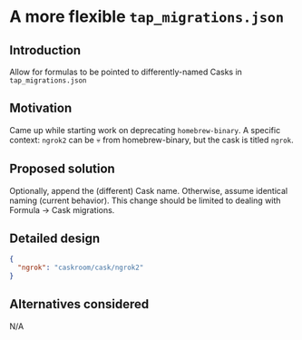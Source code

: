 # A more flexible `tap_migrations.json`

## Introduction
Allow for formulas to be pointed to differently-named Casks in `tap_migrations.json`

## Motivation
Came up while starting work on deprecating `homebrew-binary`.
A specific context: `ngrok2` can be :skull: from homebrew-binary, but the cask is titled `ngrok`.

## Proposed solution
Optionally, append the (different) Cask name. Otherwise, assume identical naming (current behavior). This change should be limited to dealing with Formula -> Cask migrations.

## Detailed design
```json
{
  "ngrok": "caskroom/cask/ngrok2"
}
```

## Alternatives considered
N/A
